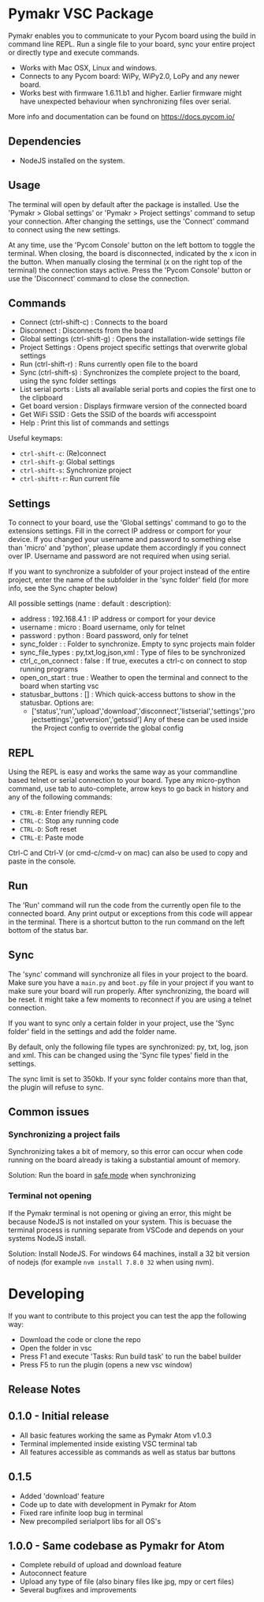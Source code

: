 #  Pymakr VSC Package

Pymakr enables you to communicate to your Pycom board using the build in command line REPL. Run a single file to your board, sync your entire project or directly type and execute commands.

- Works with Mac OSX, Linux and windows.
- Connects to any Pycom board: WiPy, WiPy2.0, LoPy and any newer board.
- Works best with firmware 1.6.11.b1 and higher. Earlier firmware might have unexpected behaviour when synchronizing files over serial.

More info and documentation can be found on https://docs.pycom.io/

## Dependencies
- NodeJS installed on the system.

## Usage

The terminal will open by default after the package is installed. Use the 'Pymakr > Global settings' or 'Pymakr > Project settings' command to setup your connection. After changing the settings, use the 'Connect' command to connect using the new settings.

At any time, use the 'Pycom Console' button on the left bottom to toggle the terminal. When closing, the board is disconnected, indicated by the x icon in the button. When manually closing the terminal (x on the right top of the terminal) the connection stays active. Press the 'Pycom Console' button or use the 'Disconnect' command to close the connection.

## Commands

- Connect (ctrl-shift-c)         : Connects to the board
- Disconnect                     : Disconnects from the board
- Global settings (ctrl-shift-g) : Opens the installation-wide settings file
- Project Settings               : Opens project specific settings that overwrite global settings
- Run (ctrl-shift-r)             : Runs currently open file to the board
- Sync (ctrl-shift-s)            : Synchronizes the complete project to the board, using the sync folder settings
- List serial ports              : Lists all available serial ports and copies the first one to the clipboard
- Get board version              : Displays firmware version of the connected board
- Get WiFi SSID                  : Gets the SSID of the boards wifi accesspoint
- Help                           : Print this list of commands and settings

Useful keymaps:
- `ctrl-shift-c`: (Re)connect
- `ctrl-shift-g`: Global settings
- `ctrl-shift-s`: Synchronize project
- `ctrl-shiftt-r`: Run current file

## Settings

To connect to your board, use the 'Global settings' command to go to the extensions settings. Fill in the correct IP address or comport for your device. If you changed your username and password to something else than 'micro' and 'python', please update them accordingly if you connect over IP. Username and password are not required when using serial.

If you want to synchronize a subfolder of your project instead of the entire project, enter the name of the subfolder in the 'sync folder' field (for more info, see the Sync chapter below)

All possible settings (name : default : description):
- address           : 192.168.4.1         : IP address or comport for your device
- username          : micro               : Board username, only for telnet
- password          : python              : Board password, only for telnet
- sync_folder       : <empty>             : Folder to synchronize. Empty to sync projects main folder
- sync_file_types   : py,txt,log,json,xml : Type of files to be synchronized
- ctrl_c_on_connect : false               : If true, executes a ctrl-c on connect to stop running programs
- open_on_start     : true                : Weather to open the terminal and connect to the board when starting vsc
- statusbar_buttons : []                  : Which quick-access buttons to show in the statusbar. Options are:
    - ['status','run','upload','download','disconnect','listserial','settings','projectsettings','getversion','getssid']
Any of these can be used inside the Project config to override the global config

## REPL

Using the REPL is easy and works the same way as your commandline based telnet or serial connection to your board. Type any micro-python command, use tab to auto-complete, arrow keys to go back in history and any of the following commands:
- `CTRL-B`: Enter friendly REPL
- `CTRL-C`: Stop any running code
- `CTRL-D`: Soft reset
- `CTRL-E`: Paste mode

Ctrl-C and Ctrl-V (or cmd-c/cmd-v on mac) can also be used to copy and paste in the console.

## Run

The 'Run' command will run the code from the currently open file to the connected board. Any print output or exceptions from this code will appear in the terminal. There is a shortcut button to the run command on the left bottom of the status bar.

## Sync

The 'sync' command will synchronize all files in your project to the board. Make sure you have a `main.py` and `boot.py` file in your project if you want to make sure your board will run properly. After synchronizing, the board will be reset. it might take a few moments to reconnect if you are using a telnet connection.

If you want to sync only a certain folder in your project, use the 'Sync folder' field in the settings and add the folder name.

By default, only the following file types are synchronized: py, txt, log, json and xml. This can be changed using the 'Sync file types' field in the settings.

The sync limit is set to 350kb. If your sync folder contains more than that, the plugin will refuse to sync.


## Common issues

### Synchronizing a project fails
Synchronizing takes a bit of memory, so this error can occur when code running on the board already is taking a substantial amount of memory.

Solution: Run the board in [safe mode](https://docs.pycom.io/pycom_esp32/pycom_esp32/toolsandfeatures.html#boot-modes-and-safe-boot) when synchronizing

### Terminal not opening
If the Pymakr terminal is not opening or giving an error, this might be because NodeJS is not installed on your system. This is becuase the terminal process is running separate from VSCode and depends on your systems NodeJS install.

Solution: Install NodeJS. For windows 64 machines, install a 32 bit version of nodejs (for example ```nvm install 7.8.0 32``` when using nvm).

# Developing
If you want to contribute to this project you can test the app the following way:

- Download the code or clone the repo
- Open the folder in vsc
- Press F1 and execute 'Tasks: Run build task' to run the babel builder
- Press F5 to run the plugin (opens a new vsc window)

## Release Notes

## 0.1.0 - Initial release
- All basic features working the same as Pymakr Atom v1.0.3
- Terminal implemented inside existing VSC terminal tab
- All features accessible as commands as well as status bar buttons

## 0.1.5
- Added 'download' feature
- Code up to date with development in Pymakr for Atom
- Fixed rare infinite loop bug in terminal
- New precompiled serialport libs for all OS's

## 1.0.0 - Same codebase as Pymakr for Atom
- Complete rebuild of upload and download feature
- Autoconnect feature
- Upload any type of file (also binary files like jpg, mpy or cert files)
- Several bugfixes and improvements